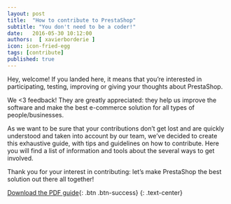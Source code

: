 ```yaml
---
layout: post
title:  "How to contribute to PrestaShop"
subtitle: "You don't need to be a coder!"
date:   2016-05-30 10:12:00
authors:  [ xavierborderie ]
icon: icon-fried-egg
tags: [contribute]
published: true
---
```


Hey, welcome! If you landed here, it means that you’re interested in participating, testing, improving or giving your thoughts about PrestaShop.

We <3 feedback! They are greatly appreciated: they help us improve the software and make the best e-commerce solution for all types of people/businesses.

As we want to be sure that your contributions don’t get lost and are quickly understood and taken into account by our team, we’ve decided to create this exhaustive guide, with tips and guidelines on how to contribute. Here you will find a list of information and tools about the several ways to get involved.

Thank you for your interest in contributing: let’s make PrestaShop the best solution out there all together!

[Download the PDF guide](https://www.prestashop.com/en/system/files/filedepot/9/prestashop-how_to_contribute.pdf){: .btn .btn-success}
{: .text-center}

